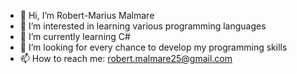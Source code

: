 - 👋 Hi, I’m Robert-Marius Malmare
- 👀 I’m interested in learning various programming languages
- 🌱 I’m currently learning C#
- 💞️ I’m looking for every chance to develop my programming skills
- 📫 How to reach me: robert.malmare25@gmail.com

<!---
robert-malmare25/robert-malmare25 is a ✨ special ✨ repository because its `README.md` (this file) appears on your GitHub profile.
You can click the Preview link to take a look at your changes.
--->
